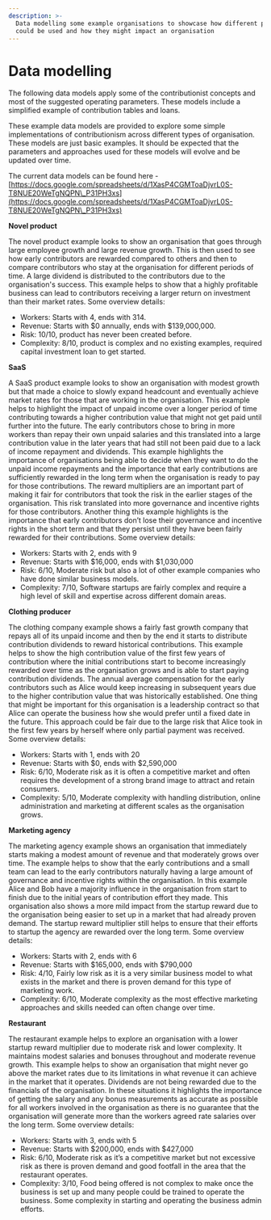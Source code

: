 ```yaml
---
description: >-
  Data modelling some example organisations to showcase how different parameters
  could be used and how they might impact an organisation
---
```


# Data modelling

The following data models apply some of the contributionist concepts and most of the suggested operating parameters. These models include a simplified example of contribution tables and loans.

These example data models are provided to explore some simple implementations of contributionism across different types of organisation. These models are just basic examples. It should be expected that the parameters and approaches used for these models will evolve and be updated over time.

The current data models can be found here -[https://docs.google.com/spreadsheets/d/1XasP4CGMToaDjvrL0S-T8NUE20WeTgNQPN\_P31PH3xs](https://docs.google.com/spreadsheets/d/1XasP4CGMToaDjvrL0S-T8NUE20WeTgNQPN\_P31PH3xs)



**Novel product**

The novel product example looks to show an organisation that goes through large employee growth and large revenue growth. This is then used to see how early contributors are rewarded compared to others and then to compare contributors who stay at the organisation for different periods of time. A large dividend is distributed to the contributors due to the organisation's success. This example helps to show that a highly profitable business can lead to contributors receiving a larger return on investment than their market rates. Some overview details:

* Workers: Starts with 4, ends with 314.
* Revenue: Starts with $0 annually, ends with $139,000,000.
* Risk: 10/10, product has never been created before.
* Complexity: 8/10, product is complex and no existing examples, required capital investment loan to get started.



**SaaS**

A SaaS product example looks to show an organisation with modest growth but that made a choice to slowly expand headcount and eventually achieve market rates for those that are working in the organisation. This example helps to highlight the impact of unpaid income over a longer period of time contributing towards a higher contribution value that might not get paid until further into the future. The early contributors chose to bring in more workers than repay their own unpaid salaries and this translated into a large contribution value in the later years that had still not been paid due to a lack of income repayment and dividends. This example highlights the importance of organisations being able to decide when they want to do the unpaid income repayments and the importance that early contributions are sufficiently rewarded in the long term when the organisation is ready to pay for those contributions. The reward multipliers are an important part of making it fair for contributors that took the risk in the earlier stages of the organisation. This risk translated into more governance and incentive rights for those contributors. Another thing this example highlights is the importance that early contributors don’t lose their governance and incentive rights in the short term and that they persist until they have been fairly rewarded for their contributions. Some overview details:

* Workers: Starts with 2, ends with 9
* Revenue: Starts with $16,000, ends with $1,030,000
* Risk: 6/10, Moderate risk but also a lot of other example companies who have done similar business models.
* Complexity: 7/10, Software startups are fairly complex and require a high level of skill and expertise across different domain areas.



**Clothing producer**

The clothing company example shows a fairly fast growth company that repays all of its unpaid income and then by the end it starts to distribute contribution dividends to reward historical contributions. This example helps to show the high contribution value of the first few years of contribution where the initial contributions start to become increasingly rewarded over time as the organisation grows and is able to start paying contribution dividends. The annual average compensation for the early contributors such as Alice would keep increasing in subsequent years due to the higher contribution value that was historically established. One thing that might be important for this organisation is a leadership contract so that Alice can operate the business how she would prefer until a fixed date in the future. This approach could be fair due to the large risk that Alice took in the first few years by herself where only partial payment was received. Some overview details:

* Workers: Starts with 1, ends with 20
* Revenue: Starts with $0, ends with $2,590,000
* Risk: 6/10, Moderate risk as it is often a competitive market and often requires the development of a strong brand image to attract and retain consumers.
* Complexity: 5/10, Moderate complexity with handling distribution, online administration and marketing at different scales as the organisation grows.



**Marketing agency**

The marketing agency example shows an organisation that immediately starts making a modest amount of revenue and that moderately grows over time. The example helps to show that the early contributions and a small team can lead to the early contributors naturally having a large amount of governance and incentive rights within the organisation. In this example Alice and Bob have a majority influence in the organisation from start to finish due to the initial years of contribution effort they made. This organisation also shows a more mild impact from the startup reward due to the organisation being easier to set up in a market that had already proven demand. The startup reward multiplier still helps to ensure that their efforts to startup the agency are rewarded over the long term. Some overview details:

* Workers: Starts with 2, ends with 6
* Revenue: Starts with $165,000, ends with $790,000
* Risk: 4/10, Fairly low risk as it is a very similar business model to what exists in the market and there is proven demand for this type of marketing work.
* Complexity: 6/10, Moderate complexity as the most effective marketing approaches and skills needed can often change over time.



**Restaurant**

The restaurant example helps to explore an organisation with a lower startup reward multiplier due to moderate risk and lower complexity. It maintains modest salaries and bonuses throughout and moderate revenue growth. This example helps to show an organisation that might never go above the market rates due to its limitations in what revenue it can achieve in the market that it operates. Dividends are not being rewarded due to the financials of the organisation. In these situations it highlights the importance of getting the salary and any bonus measurements as accurate as possible for all workers involved in the organisation as there is no guarantee that the organisation will generate more than the workers agreed rate salaries over the long term. Some overview details:

* Workers: Starts with 3, ends with 5
* Revenue: Starts with $200,000, ends with $427,000
* Risk: 6/10, Moderate risk as it’s a competitive market but not excessive risk as there is proven demand and good footfall in the area that the restaurant operates.
* Complexity: 3/10, Food being offered is not complex to make once the business is set up and many people could be trained to operate the business. Some complexity in starting and operating the business admin efforts.
